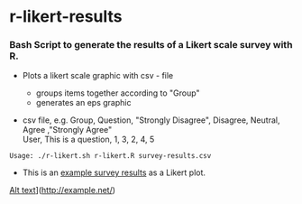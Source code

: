 r-likert-results
================

### Bash Script to generate the results of a Likert scale survey with R. ###


* Plots a likert scale graphic with csv - file
	- groups items together according to "Group"
	- generates an eps graphic
	
* csv file, e.g.
	Group, Question, "Strongly Disagree", Disagree, Neutral, Agree ,"Strongly Agree"  
	User, This is a question, 1, 3, 2, 4, 5

<pre><code>Usage: ./r-likert.sh r-likert.R survey-results.csv</code></pre>

* This is an [example survey results](https://raw.github.com/hannic/r-likert-results/master/script/test.pdf "Example") as a Likert plot. 

[Alt text](/r-likert-results/script/test.png)](http://example.net/)


